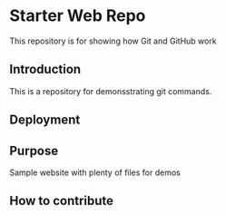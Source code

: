 # Starter Web Repo

This repository is for showing how Git and GitHub work

## Introduction

This is a repository for demonsstrating git commands.

## Deployment

## Purpose

Sample website with plenty of files for demos

## How to contribute
